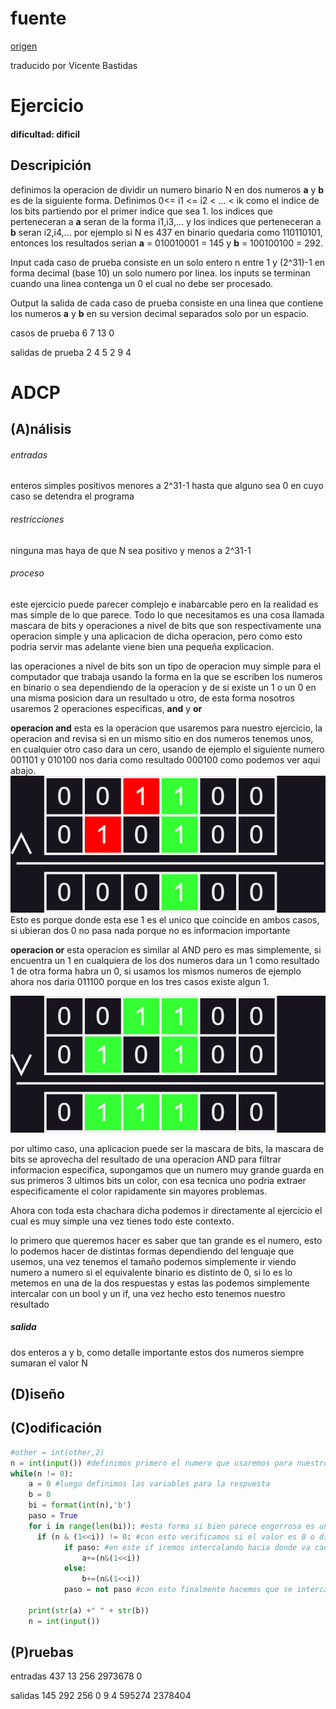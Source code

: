 # fuente 
[origen](https://vjudge.net/problem/UVA-11933)

traducido por Vicente Bastidas  
# Ejercicio

#### dificultad: dificil 

## Descripición 

definimos la operacion de dividir un numero binario N en dos numeros **a** y **b** es de la siguiente forma. Definimos 0<= i1 <= i2 < ... < ik como el indice de los bits partiendo por el primer indice que sea 1. los indices que perteneceran a **a** seran de la forma i1,i3,... y los indices que perteneceran a **b** seran i2,i4,...
por ejemplo si N es 437 en binario quedaria como 110110101, entonces los resultados serian **a** = 010010001 = 145 y **b** = 100100100 = 292.

Input
cada caso de prueba consiste en un solo entero n entre 1 y (2^31)-1 
en forma decimal (base 10) un solo numero por linea. 
los inputs se terminan cuando una linea contenga un 0 el cual no debe ser procesado.

Output
la salida de cada caso de prueba consiste en una linea que contiene los numeros **a** y **b** en su version decimal separados solo por un espacio.

casos de prueba 
6
7
13
0

salidas de prueba
2 4 
5 2 
9 4 
# ADCP

## (A)nálisis

###### entradas

enteros simples positivos menores a 2^31-1 hasta que alguno sea 0 en cuyo caso se detendra el programa
###### restricciones 

ninguna mas haya de que N sea positivo y menos a 2^31-1

###### proceso

este ejercicio puede parecer complejo e inabarcable pero en la realidad es mas simple de lo que parece. Todo lo que necesitamos es una cosa llamada mascara de bits y operaciones a nivel de bits que son respectivamente una operacion simple y una aplicacion de dicha operacion, pero como esto podria servir mas adelante viene bien una pequeña explicacion.

las operaciones a nivel de bits son un tipo de operacion muy simple para el computador que trabaja usando la forma en la que se escriben los numeros en binario o sea dependiendo de la operacion y de si existe un 1 o un 0  en una misma posicion dara un resultado u otro, de esta forma nosotros usaremos 2 operaciones especificas, **and** y **or**

**operacion and**
esta es la operacion que usaremos para nuestro ejercicio, la operacion and revisa si en un mismo sitio en dos numeros tenemos unos, en cualquier otro caso dara un cero, usando de ejemplo el siguiente numero 001101 y 010100 nos daria como resultado 000100 como podemos ver aqui abajo.
![](AND.png)
Esto es porque donde esta ese 1 es el unico que coincide en ambos casos, si ubieran dos 0 no pasa nada porque no es informacion importante  

**operacion or**
esta operacion es similar al AND pero es mas simplemente, si encuentra un 1 en cualquiera de los dos numeros dara un 1 como resultado 1 de otra forma habra un 0, si usamos los mismos numeros de ejemplo ahora nos daria 011100 porque en los tres casos existe algun 1.

![](OR.png)

por ultimo caso, una aplicacion puede ser la mascara de bits, la mascara de bits se aprovecha del resultado de una operacion AND para filtrar informacion especifica, supongamos que un numero muy grande guarda en sus primeros 3 ultimos bits un color, con esa tecnica uno podria extraer especificamente el color rapidamente sin mayores problemas. 

Ahora con toda esta chachara dicha podemos ir directamente al ejercicio el cual es muy simple una vez tienes todo este contexto. 

lo primero que queremos hacer es saber que tan grande es el numero, esto lo podemos hacer de distintas formas dependiendo del lenguaje que usemos, una vez tenemos el tamaño podemos simplemente ir viendo numero a numero si el equivalente binario es distinto de 0, si lo es lo metemos en una de la dos respuestas y estas las podemos simplemente intercalar con un bool y un if, una vez hecho esto tenemos nuestro resultado

##### salida 

dos enteros a y b, como detalle importante estos dos numeros siempre sumaran el valor N 

## (D)iseño

## (C)odificación
```py
#other = int(other,2)
n = int(input()) #definimos primero el numero que usaremos para nuestro ejercicio
while(n != 0):
    a = 0 #luego definimos las variables para la respuesta 
    b = 0
    bi = format(int(n),'b')
    paso = True
    for i in range(len(bi)): #esta forma si bien parece engorrosa es una forma simple de separar valores binarios
      if (n & (1<<i)) != 0: #con esto verificamos si el valor es 0 o distinto de 0 
            if paso: #en este if iremos intercalando hacia donde va cada 1 y su valor en decimal se ira sumando a la respuesta
                a+=(n&(1<<i))
            else:
                b+=(n&(1<<i))
            paso = not paso #con esto finalmente hacemos que se intercalen a y b

    print(str(a) +" " + str(b))
    n = int(input())
```
## (P)ruebas 
entradas
437
13
256
2973678
0

salidas
145 292
256 0
9 4
595274 2378404